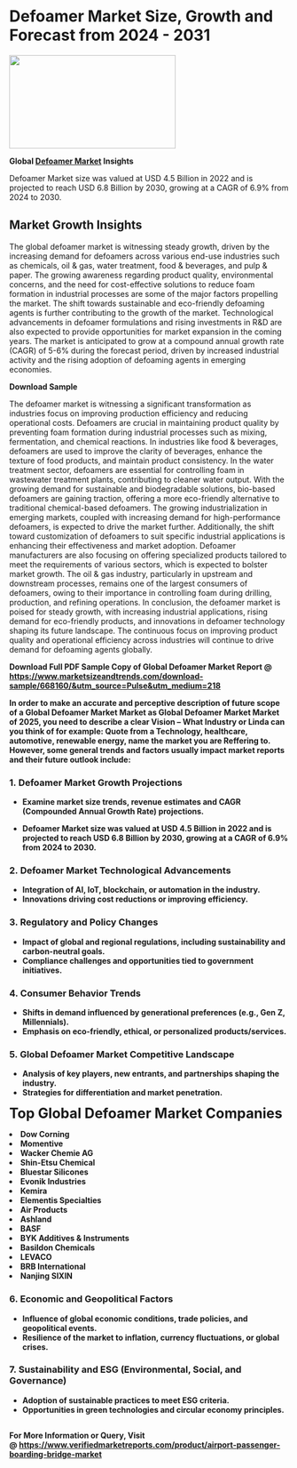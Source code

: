 <H1>Defoamer Market Size, Growth and Forecast from 2024 - 2031</H1><img class="aligncenter size-medium wp-image-584254" src="https://thirdeyenews.in/wp-content/uploads/2024/09/Global-Market-Research-300x168.jpeg" alt="" width="300" height="168" /><p><strong>Global&nbsp;<a href="https://www.marketsizeandtrends.com/download-sample/668160/&amp;utm_source=Pulse&amp;utm_medium=218">Defoamer Market</a> Insights</strong></p><p>Defoamer Market size was valued at USD 4.5 Billion in 2022 and is projected to reach USD 6.8 Billion by 2030, growing at a CAGR of 6.9% from 2024 to 2030.</p><p><h2>Market Growth Insights</h2> <p>The global defoamer market is witnessing steady growth, driven by the increasing demand for defoamers across various end-use industries such as chemicals, oil & gas, water treatment, food & beverages, and pulp & paper. The growing awareness regarding product quality, environmental concerns, and the need for cost-effective solutions to reduce foam formation in industrial processes are some of the major factors propelling the market. The shift towards sustainable and eco-friendly defoaming agents is further contributing to the growth of the market. Technological advancements in defoamer formulations and rising investments in R&D are also expected to provide opportunities for market expansion in the coming years. The market is anticipated to grow at a compound annual growth rate (CAGR) of 5-6% during the forecast period, driven by increased industrial activity and the rising adoption of defoaming agents in emerging economies.</p> <p><strong>Download Sample</strong></p> <p>The defoamer market is witnessing a significant transformation as industries focus on improving production efficiency and reducing operational costs. Defoamers are crucial in maintaining product quality by preventing foam formation during industrial processes such as mixing, fermentation, and chemical reactions. In industries like food & beverages, defoamers are used to improve the clarity of beverages, enhance the texture of food products, and maintain product consistency. In the water treatment sector, defoamers are essential for controlling foam in wastewater treatment plants, contributing to cleaner water output. With the growing demand for sustainable and biodegradable solutions, bio-based defoamers are gaining traction, offering a more eco-friendly alternative to traditional chemical-based defoamers. The growing industrialization in emerging markets, coupled with increasing demand for high-performance defoamers, is expected to drive the market further. Additionally, the shift toward customization of defoamers to suit specific industrial applications is enhancing their effectiveness and market adoption. Defoamer manufacturers are also focusing on offering specialized products tailored to meet the requirements of various sectors, which is expected to bolster market growth. The oil & gas industry, particularly in upstream and downstream processes, remains one of the largest consumers of defoamers, owing to their importance in controlling foam during drilling, production, and refining operations. In conclusion, the defoamer market is poised for steady growth, with increasing industrial applications, rising demand for eco-friendly products, and innovations in defoamer technology shaping its future landscape. The continuous focus on improving product quality and operational efficiency across industries will continue to drive demand for defoaming agents globally. <p><strong></p><p><span class=""><strong>Download Full PDF Sample Copy of Global Defoamer Market Report</strong> @ <a href="https://www.marketsizeandtrends.com/download-sample/668160/&amp;utm_source=Pulse&amp;utm_medium=218" target="_blank">https://www.marketsizeandtrends.com/download-sample/668160/&amp;utm_source=Pulse&amp;utm_medium=218</a></span></p><p>In order to make an accurate and perceptive description of future scope of a Global&nbsp;Defoamer Market Market as Global&nbsp;Defoamer Market Market of 2025, you need to describe a clear Vision &ndash; What Industry or Linda can you think of for example: Quote from a Technology, healthcare, automotive, renewable energy, name the market you are Reffering to. However, some general trends and factors usually impact market reports and their future outlook include:</p><h3>1.&nbsp;<strong>Defoamer Market Growth Projections</strong></h3><ul><li>Examine market size trends, revenue estimates and CAGR (Compounded Annual Growth Rate) projections.</li><li><p>Defoamer Market size was valued at USD 4.5 Billion in 2022 and is projected to reach USD 6.8 Billion by 2030, growing at a CAGR of 6.9% from 2024 to 2030.</p></li></ul><h3>2.&nbsp;<strong>Defoamer Market Technological Advancements</strong></h3><ul><li>Integration of AI, IoT, blockchain, or automation in the industry.</li><li>Innovations driving cost reductions or improving efficiency.</li></ul><h3>3.&nbsp;<strong>Regulatory and Policy Changes</strong></h3><ul><li>Impact of global and regional regulations, including sustainability and carbon-neutral goals.</li><li>Compliance challenges and opportunities tied to government initiatives.</li></ul><h3>4.&nbsp;<strong>Consumer Behavior Trends</strong></h3><ul><li>Shifts in demand influenced by generational preferences (e.g., Gen Z, Millennials).</li><li>Emphasis on eco-friendly, ethical, or personalized products/services.</li></ul><h3>5.&nbsp;<strong>Global Defoamer Market Competitive Landscape</strong></h3><ul><li>Analysis of key players, new entrants, and partnerships shaping the industry.</li><li>Strategies for differentiation and market penetration.</li></ul><p data-pm-slice="1 1 []"><span style="color: inherit; font-family: inherit; font-size: 25px;">Top Global Defoamer Market Companies</span></p><div class="" data-test-id=""><p><li>Dow Corning</li><li> Momentive</li><li> Wacker Chemie AG</li><li> Shin-Etsu Chemical</li><li> Bluestar Silicones</li><li> Evonik Industries</li><li> Kemira</li><li> Elementis Specialties</li><li> Air Products</li><li> Ashland</li><li> BASF</li><li> BYK Additives & Instruments</li><li> Basildon Chemicals</li><li> LEVACO</li><li> BRB International</li><li> Nanjing SIXIN</li></p></div><h3>6.&nbsp;<strong>Economic and Geopolitical Factors</strong></h3><ul><li>Influence of global economic conditions, trade policies, and geopolitical events.</li><li>Resilience of the market to inflation, currency fluctuations, or global crises.</li></ul><h3>7.&nbsp;<strong>Sustainability and ESG (Environmental, Social, and Governance)</strong></h3><ul><li>Adoption of sustainable practices to meet ESG criteria.</li><li>Opportunities in green technologies and circular economy principles.</li></ul><h2><strong style="font-size: 14px;">For More Information or Query, Visit @&nbsp;</strong><a style="background-color: #ffffff; font-size: 14px;" href="https://www.marketsizeandtrends.com/report/defoamer-market/" target="_blank">https://www.verifiedmarketreports.com/product/airport-passenger-boarding-bridge-market</a></h2>

